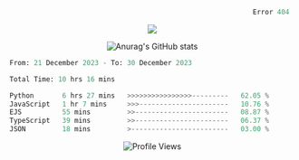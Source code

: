 ```python
                                                            Error 404   :(
```

<p align="center">
  <a href="https://skillicons.dev">
    <img src="https://skillicons.dev/icons?i=py,ts,rust,java" />
  </a>
</p>

<p align="center">
  <img alt="Anurag's GitHub stats" src="https://github-readme-stats.vercel.app/api?username=Kernel-rb&show_icons=true&theme=tokyonight">
</p>



<!--START_SECTION:waka-->

```python
From: 21 December 2023 - To: 30 December 2023

Total Time: 10 hrs 16 mins

Python       6 hrs 27 mins   >>>>>>>>>>>>>>>>---------   62.05 %
JavaScript   1 hr 7 mins     >>>----------------------   10.76 %
EJS          55 mins         >>-----------------------   08.87 %
TypeScript   39 mins         >>-----------------------   06.37 %
JSON         18 mins         >------------------------   03.00 %
```

<!--END_SECTION:waka-->


<div align="center">
  <img src="https://komarev.com/ghpvc/?username=Kernel-rb&label=PROFILE+VIEWS" alt="Profile Views">
</div>
